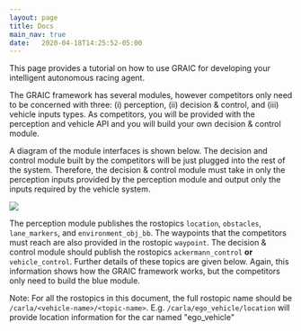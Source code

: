 ```yaml
---
layout: page
title: Docs
main_nav: true
date:   2020-04-18T14:25:52-05:00
---
```


This page provides a tutorial on how to use GRAIC for developing your intelligent autonomous racing agent.

The GRAIC framework has several modules, however competitors only need to be concerned with three: (i) perception, (ii) decision & control, and (iii) vehicle inputs types. As competitors, you will be provided with the perception and vehicle API and you will build your own decision & control module.

A diagram of the module interfaces is shown below. The decision and control module built by the competitors will be just plugged into the rest of the system. Therefore, the decision & control module must take in only the perception inputs provided by the perception module and output only the inputs required by the vehicle system.

 <img src="/Race/assets/interfaces.png">

 The perception module publishes the rostopics `location`, `obstacles`, `lane_markers`, and `environment_obj_bb`. The waypoints that the competitors must reach are also provided in the rostopic `waypoint`. The decision & control module should publish the rostopics  `ackermann_control` **or** `vehicle_control`. Further details of these topics are given below.
 Again, this information shows how the GRAIC framework works, but the competitors only need to build the blue module.

Note: For all the rostopics in this document, the full rostopic name should be `/carla/<vehicle-name>/<topic-name>`. E.g. `/carla/ego_vehicle/location` will provide location information for the car named "ego_vehicle"
